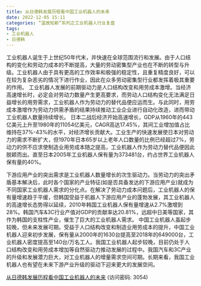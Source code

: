 ```yaml
---
title: 从日德韩发展历程看中国工业机器人的未来
date: 2022-12-05 15:11
categories: “温故知新”系列之工业机器人行业复盘
tags:
- 工业机器人
- 日德韩
---
```

工业机器人诞生于上世纪50年代末，并快速在全球范围流行和发展。由于人口结构的变化和劳动力成本的不断提高，大量的劳动密集型产业也在不断的转型与升级。工业机器人由于具有更高的工作效率和极强的稳定性，且重复精度良好，可以在较为复杂恶劣的情况下进行作业，因此在众多劳动密集型行业都发挥着极其重要的作用。
工业机器人发展的前期驱动力是人口结构改变和用劳成本激增。当经济高速增长时，必定会对劳动力数量产生更高要求，而劳动人口结构变化无法满足日益增长的用劳需求，工业机器人作为劳动力的替代品便应运而生。与此同时，用劳成本激增作为劳动力供需矛盾的结果持续推动工业企业进行自动化改造，进而带动工业机器人数量持续增长。
日本二战后经济开始高速增长，GDP从1960年的443亿美元上升至1980年的11054亿美元，CAGR高达17.45%，其间工业增加值占比维持在37%-43%的水平，对经济增长贡献大。工业生产的快速发展使日本对劳动力的需求不断扩大，但1970年日本65岁以上老年人口数量的比例已经超过7%，劳动力的供不应求使制造业用劳成本随之提高，工业机器人作为劳动力替代品便因此脱颖而出。直至日本2005年工业机器人保有量为373481台，约占世界工业机器人保有量的40%。
<!-- more -->
下游应用产业的突出需求是工业机器人数量增长的次生驱动力。当劳动力的突出矛盾基本解决后，此时各个国家的产业特征(如是否具备发达的下游应用产业)就成为不同国家工业机器人需求的分化点。在解决了劳动力成本问题后，工业机器人的保有量增速趋于平缓，但韩国受益于机器人下游应用产业的蓬勃发展，其工业机器人的高速增长态势得以延续，2010年韩国工业机器人保有量增速从2.7%激增到28%。韩国汽车&3C行业产值对GDP的贡献率达20.81%，远超中日美等国家，其作为韩国的支柱性产业，催生了巨大的工业机器人需求。
中国工业机器人虽起步较晚，但未来发展可期。受益于人口结构改变和制造业用劳成本的提升，中国工业机器人迎来初步发展，保有量从2000年的1630台提高至2018年的649000台，工业机器人密度提高至140台/万名工人。我国工业机器人起步较晚，目前仍处于人口结构改变和用劳成本增加等自然驱动力推动发展的过程中。我国汽车和3C产业的升级和发展潜力巨大，对工业机器人的增量需求空间可期。长期来看，我国工业机器人也有望在未来下游产业升级的驱动下迎来更大的发展空间。

[从日德韩发展历程看中国工业机器人的未来](https://url12.ctfile.com/f/3948612-740527211-4a187f?p=3054)
(访问密码: 3054)

